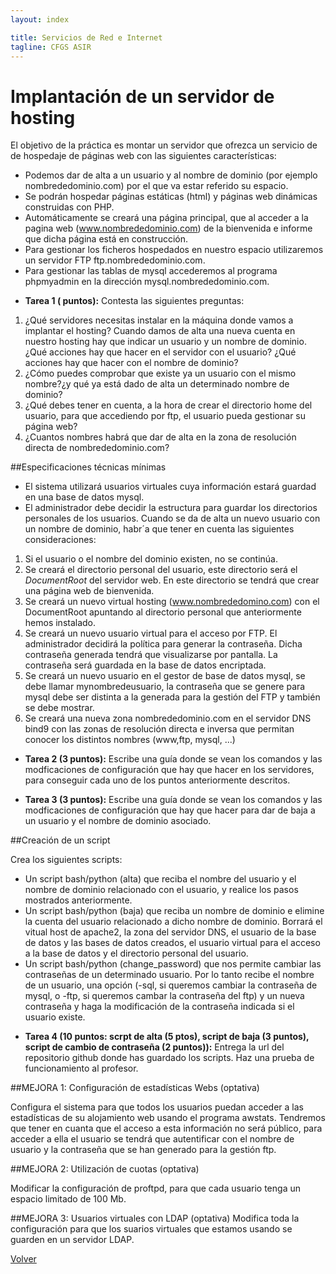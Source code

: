 ```yaml
---
layout: index

title: Servicios de Red e Internet
tagline: CFGS ASIR
---
```

# Implantación de un servidor de hosting

El objetivo de la práctica es montar un servidor que ofrezca un servicio de de hospedaje de páginas web con las siguientes características:

* Podemos dar de alta a un usuario y al nombre de dominio (por ejemplo nombrededominio.com) por el que va estar referido su espacio.
* Se podrán hospedar páginas estáticas (html) y páginas web dinámicas construidas con PHP.
* Automáticamente se creará una página principal, que al acceder a la pagina web (www.nombrededominio.com) de la bienvenida e informe que dicha página está en construcción.
* Para gestionar los ficheros hospedados en nuestro espacio utilizaremos un servidor FTP ftp.nombrededominio.com.
* Para gestionar las tablas de mysql accederemos al programa phpmyadmin en la dirección mysql.nombrededominio.com.

<div class='ejercicios' markdown='1'>

* **Tarea 1 ( puntos):** Contesta las siguientes preguntas:

1. ¿Qué servidores necesitas instalar en la máquina donde vamos a implantar el hosting?
Cuando damos de alta una nueva cuenta en nuestro hosting hay que indicar un usuario y un nombre de dominio. ¿Qué acciones hay que hacer en el servidor con el usuario? ¿Qué acciones hay que hacer con el nombre de dominio?
2. ¿Cómo puedes comprobar que existe ya un usuario con el mismo nombre?¿y qué ya está dado de alta un determinado nombre de dominio?
3. ¿Qué debes tener en cuenta, a la hora de crear el directorio home del usuario, para que accediendo por ftp, el usuario pueda gestionar su página web?
4. ¿Cuantos nombres habrá que dar de alta en la zona de resolución directa de nombrededominio.com?
</div>

##Especificaciones técnicas mínimas

* El sistema utilizará usuarios virtuales cuya información estará guardad en una base de datos mysql.
* El administrador debe decidir la estructura para guardar los directorios personales de los usuarios.
Cuando se da de alta un nuevo usuario con un nombre de dominio, habr´a que tener en cuenta las siguientes consideraciones:

1. Si el usuario o el nombre del dominio existen, no se continúa.
2. Se creará el directorio personal del usuario, este directorio será el *DocumentRoot* del servidor web. En este directorio se tendrá que crear una página web de bienvenida.
3. Se creará un nuevo virtual hosting (www.nombrededomino.com) con el DocumentRoot apuntando al directorio personal que anteriormente hemos instalado.
4. Se creará un nuevo usuario virtual para el acceso por FTP. El administrador decidirá la política para generar la contraseña. Dicha contraseña generada tendrá que visualizarse por pantalla. La contraseña será guardada en la base de datos encriptada.
5. Se creará un nuevo usuario en el gestor de base de datos mysql, se debe llamar mynombredeusuario, la contraseña que se genere para mysql debe ser distinta a la generada para la gestión del FTP y también se debe mostrar.
6. Se creará una nueva zona nombrededominio.com en el servidor DNS bind9 con las zonas de resolución directa e inversa que permitan conocer los distintos nombres (www,ftp, mysql, ...)

<div class='ejercicios' markdown='1'>

* **Tarea 2 (3 puntos):** Escribe una guía donde se vean los comandos y las modficaciones de configuración que hay que hacer en los servidores, para conseguir cada uno de los puntos anteriormente descritos.

* **Tarea 3 (3 puntos):** Escribe una guía donde se vean los comandos y las modficaciones de configuración que hay que hacer para dar de baja a un usuario y el nombre de dominio asociado.


</div>

##Creación de un script

Crea los siguientes scripts:

* Un script bash/python (alta) que reciba el nombre del usuario y el nombre de dominio relacionado con el usuario, y realice los pasos mostrados anteriormente.
* Un script bash/python (baja) que reciba un nombre de dominio e elimine la cuenta del usuario relacionado a dicho nombre de dominio. Borrará el vitual host de apache2, la zona del servidor DNS, el usuario de la base de datos y las bases de datos creados, el usuario virtual para el acceso a la base de datos y el directorio personal del usuario.
* Un script bash/python (change_password) que nos permite cambiar las contraseñas de un determinado usuario. Por lo tanto recibe el nombre de un usuario, una opción (-sql, si queremos cambiar la contraseña de mysql, o -ftp, si queremos cambar la contraseña del ftp) y un nueva contraseña y haga la modificación de la contraseña indicada si el usuario existe.

<div class='ejercicios' markdown='1'>

* **Tarea 4 (10 puntos: scrpt de alta (5 ptos), script de baja (3 puntos), script de cambio de contraseña (2 puntos)):** Entrega la url del repositorio github donde has guardado los scripts. Haz una prueba de funcionamiento al profesor.

</div>

##MEJORA 1: Configuración de estadísticas Webs (optativa)

Configura el sistema para que todos los usuarios puedan acceder a las estadísticas de su alojamiento web usando el programa awstats. Tendremos que tener en cuanta que el acceso a esta información no será público, para acceder a ella el usuario se tendrá que autentificar con el nombre de usuario y la contraseña que se han generado para la gestión ftp.

##MEJORA 2: Utilización de cuotas (optativa)

Modificar la configuración de proftpd, para que cada usuario tenga un espacio limitado de 100 Mb.

##MEJORA 3: Usuarios virtuales con LDAP (optativa)
Modifica toda la configuración para que los suarios virtuales que estamos usando se guarden en un servidor LDAP.



      
[Volver](index)
